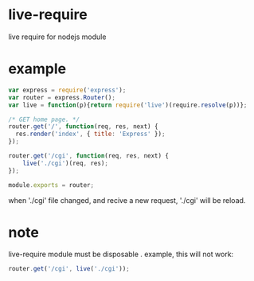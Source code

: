 # live-require

live require for nodejs module


# example

```js
var express = require('express');
var router = express.Router();
var live = function(p){return require('live')(require.resolve(p))};

/* GET home page. */
router.get('/', function(req, res, next) {
  res.render('index', { title: 'Express' });
});

router.get('/cgi', function(req, res, next) {
	live('./cgi')(req, res);
});

module.exports = router;

```
when './cgi' file changed, and recive a new request, './cgi' will be reload.

# note
live-require module must be disposable .
example, this will not work:
```js
router.get('/cgi', live('./cgi'));
```

